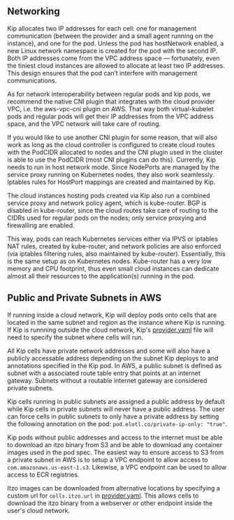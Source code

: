 ## Networking

Kip allocates two IP addresses for each cell: one for management communication (between the provider and a small agent running on the instance), and one for the pod. Unless the pod has hostNetwork enabled, a new Linux network namespace is created for the pod with the second IP. Both IP addresses come from the VPC address space — fortunately, even the tiniest cloud instances are allowed to allocate at least two IP addresses. This design ensures that the pod can’t interfere with management communications.

As for network interoperability between regular pods and kip pods, we recommend the native CNI plugin that integrates with the cloud provider VPC, i.e. the aws-vpc-cni plugin on AWS. That way both virtual-kubelet pods and regular pods will get their IP addresses from the VPC address space, and the VPC network will take care of routing.

If you would like to use another CNI plugin for some reason, that will also work as long as the cloud controller is configured to create cloud routes with the PodCIDR allocated to nodes and the CNI plugin used in the cluster is able to use the PodCIDR (most CNI plugins can do this).
Currently, Kip needs to run in host network mode. Since NodePorts are managed by the service proxy running on Kubernetes nodes, they also work seamlessly. Iptables rules for HostPort mappings are created and maintained by Kip.

The cloud instances hosting pods created via Kip also run a combined service proxy and network policy agent, which is kube-router. BGP is disabled in kube-router, since the cloud routes take care of routing to the CIDRs used for regular pods on the nodes; only service proxying and firewalling are enabled.

This way, pods can reach Kubernetes services either via IPVS or iptables NAT rules, created by kube-router, and network policies are also enforced (via iptables filtering rules, also maintained by kube-router). Essentially, this is the same setup as on Kubernetes nodes. Kube-router has a very low memory and CPU footprint, thus even small cloud instances can dedicate almost all their resources to the application(s) running in the pod.

## Public and Private Subnets in AWS

If running inside a cloud network, Kip will deploy pods onto cells that are located in the same subnet and region as the instance where Kip is running.  If Kip is runnning outside the cloud network, Kip's [provider.yaml](#provider-configuration) file will need to specify the subnet where cells will run.

All Kip cells have private network addresses and some will also have a publicly accessable address depending on the subnet Kip deploys to and annotations specified in the Kip pod.  In AWS, a public subnet is defined as subnet with a associated route table entry that points at an internet gateway.  Subnets without a routable internet gateway are considered private subnets.

Kip cells running in public subnets are assigned a public address by default while Kip cells in private subnets will never have a public address.  The user can force cells in public subnets to only have a private address by setting the following annotation on the pod: `pod.elotl.co/private-ip-only: "true"`.

Kip pods without public addresses and access to the internet must be able to download an itzo binary from S3 and be able to download any container images used in the pod spec.  The easiest way to ensure access to S3 from a private subnet in AWS is to setup a VPC endpoint to allow access to `com.amazonaws.us-east-1.s3`.  Likewise, a VPC endpoint can be used to allow access to ECR registries.

Itzo images can be downloaded from alternative locations by specifying a custom url for `cells.itzo.url` in [provider.yaml](#provider-configuration).  This allows cells to download the itzo binary from a webserver or other endpoint inside the user's cloud network.